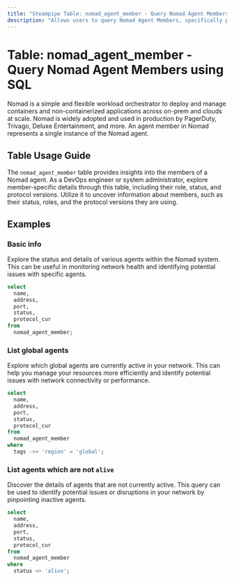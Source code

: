 ```yaml
---
title: "Steampipe Table: nomad_agent_member - Query Nomad Agent Members using SQL"
description: "Allows users to query Nomad Agent Members, specifically providing details about the members of the Nomad agent, such as their role, status, and protocol versions."
---
```


# Table: nomad_agent_member - Query Nomad Agent Members using SQL

Nomad is a simple and flexible workload orchestrator to deploy and manage containers and non-containerized applications across on-prem and clouds at scale. Nomad is widely adopted and used in production by PagerDuty, Trivago, Deluxe Entertainment, and more. An agent member in Nomad represents a single instance of the Nomad agent.

## Table Usage Guide

The `nomad_agent_member` table provides insights into the members of a Nomad agent. As a DevOps engineer or system administrator, explore member-specific details through this table, including their role, status, and protocol versions. Utilize it to uncover information about members, such as their status, roles, and the protocol versions they are using.

## Examples

### Basic info
Explore the status and details of various agents within the Nomad system. This can be useful in monitoring network health and identifying potential issues with specific agents.

```sql
select
  name,
  address,
  port,
  status,
  protocol_cur
from
  nomad_agent_member;
```

### List global agents
Explore which global agents are currently active in your network. This can help you manage your resources more efficiently and identify potential issues with network connectivity or performance.

```sql
select
  name,
  address,
  port,
  status,
  protocol_cur
from
  nomad_agent_member
where
  tags ->> 'region' = 'global';
```

### List agents which are not `alive`
Discover the details of agents that are not currently active. This query can be used to identify potential issues or disruptions in your network by pinpointing inactive agents.

```sql
select
  name,
  address,
  port,
  status,
  protocol_cur
from
  nomad_agent_member
where
  status <> 'alive';
```